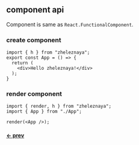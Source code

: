## component api

Component is same as `React.FunctionalComponent`.

### create component

```tsx
import { h } from "zheleznaya";
export const App = () => {
  return (
    <div>Hello zheleznaya!</div>
  );
}
```

### render component

```tsx
import { render, h } from "zheleznaya";
import { App } from "./App";

render(<App />);
```

#### [<- prev](#api-references)
